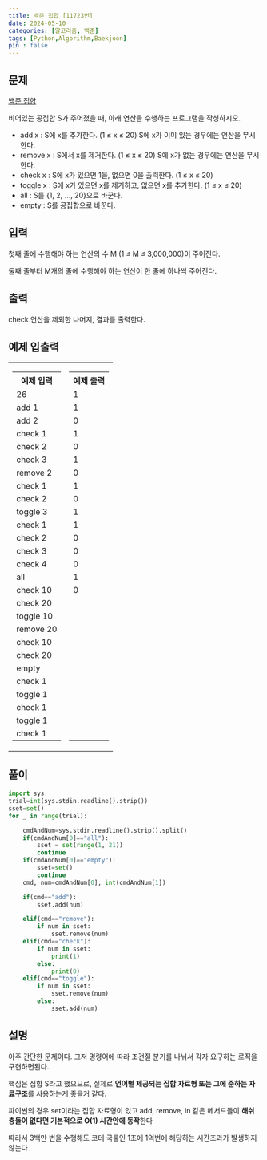 ```yaml
---
title: 백준 집합 [11723번]
date: 2024-05-10
categories: [알고리즘, 백준]
tags: [Python,Algorithm,Baekjoon]
pin : false
---
```

## 문제

[백준 집합](https://www.acmicpc.net/problem/11723)


비어있는 공집합 S가 주어졌을 때, 아래 연산을 수행하는 프로그램을 작성하시오.

- add x : S에 x를 추가한다. (1 ≤ x ≤ 20) S에 x가 이미 있는 경우에는 연산을 무시한다.
- remove x : S에서 x를 제거한다. (1 ≤ x ≤ 20) S에 x가 없는 경우에는 연산을 무시한다.
- check x : S에 x가 있으면 1을, 없으면 0을 출력한다. (1 ≤ x ≤ 20)
- toggle x : S에 x가 있으면 x를 제거하고, 없으면 x를 추가한다. (1 ≤ x ≤ 20)
- all : S를 {1, 2, ..., 20}으로 바꾼다.
- empty : S를 공집합으로 바꾼다.

## 입력

첫째 줄에 수행해야 하는 연산의 수 M (1 ≤ M ≤ 3,000,000)이 주어진다.

둘째 줄부터 M개의 줄에 수행해야 하는 연산이 한 줄에 하나씩 주어진다.

## 출력

check 연산을 제외한 나머지, 결과를 출력한다.


## 예제 입출력
<table>
  <tr>
    <td>
      <table>
        <tr>
          <th>예제 입력</th>
        </tr>
        <tr>
          <td>26</td>
        </tr>
        <tr>
          <td>add 1</td>
        </tr>
        <tr>
          <td>add 2</td>
        </tr>
        <tr>
          <td>check 1</td>
        </tr>
        <tr>
          <td>check 2</td>
        </tr>
        <tr>
          <td>check 3</td>
        </tr>
        <tr>
          <td>remove 2</td>
        </tr>
        <tr>
          <td>check 1</td>
        </tr>
        <tr>
          <td>check 2</td>
        </tr>
        <tr>
          <td>toggle 3</td>
        </tr>
        <tr>
          <td>check 1</td>
        </tr>
        <tr>
          <td>check 2</td>
        </tr>
        <tr>
          <td>check 3</td>
        </tr>
        <tr>
          <td>check 4</td>
        </tr>
        <tr>
          <td>all</td>
        </tr>
        <tr>
          <td>check 10</td>
        </tr>
        <tr>
          <td>check 20</td>
        </tr>
        <tr>
          <td>toggle 10</td>
        </tr>
        <tr>
          <td>remove 20</td>
        </tr>
        <tr>
          <td>check 10</td>
        </tr>
        <tr>
          <td>check 20</td>
        </tr>
        <tr>
          <td>empty</td>
        </tr>
        <tr>
          <td>check 1</td>
        </tr>
        <tr>
          <td>toggle 1</td>
        </tr>
        <tr>
          <td>check 1</td>
        </tr>
        <tr>
          <td>toggle 1</td>
        </tr>
        <tr>
          <td>check 1</td>
        </tr>
      </table>
    </td>
    <td>
      <table>
        <tr>
          <th>예제 출력</th>
        </tr>
        <tr>
          <td>1</td>
        </tr>
        <tr>
          <td>1</td>
        </tr>
        <tr>
          <td>0</td>
        </tr>
        <tr>
          <td>1</td>
        </tr>
        <tr>
          <td>0</td>
        </tr>
        <tr>
          <td>1</td>
        </tr>
        <tr>
          <td>0</td>
        </tr>
        <tr>
          <td>1</td>
        </tr>
        <tr>
          <td>0</td>
        </tr>
        <tr>
          <td>1</td>
        </tr>
        <tr>
          <td>1</td>
        </tr>
        <tr>
          <td>0</td>
        </tr>
        <tr>
          <td>0</td>
        </tr>
        <tr>
          <td>0</td>
        </tr>
        <tr>
          <td>  1</td>
        </tr>
        <tr>
          <td> 0 </td>
        </tr>
        <tr>
          <td>  &nbsp;</td>
        </tr>
        <tr>
          <td>  &nbsp;</td>
        </tr>
        <tr>
          <td> &nbsp; </td>
        </tr>
        <tr>
          <td> &nbsp; </td>
        </tr>
        <tr>
          <td> &nbsp; </td>
        </tr>
        <tr>
          <td> &nbsp; </td>
        </tr>
        <tr>
          <td>  &nbsp;</td>
        </tr>
        <tr>
          <td> &nbsp; </td>
        </tr>
        <tr>
          <td> &nbsp; </td>
        </tr>
        <tr>
          <td> &nbsp; </td>
        </tr>
        <tr>
          <td> &nbsp; </td>
        </tr>
      </table>
    </td>
  </tr>
</table>







## 풀이

```python
import sys
trial=int(sys.stdin.readline().strip())
sset=set()
for _ in range(trial):

    cmdAndNum=sys.stdin.readline().strip().split()
    if(cmdAndNum[0]=="all"):
        sset = set(range(1, 21))
        continue
    if(cmdAndNum[0]=="empty"):
        sset=set()
        continue
    cmd, num=cmdAndNum[0], int(cmdAndNum[1])

    if(cmd=="add"):
        sset.add(num)

    elif(cmd=="remove"):
        if num in sset:
            sset.remove(num)
    elif(cmd=="check"):
        if num in sset:
            print(1)
        else:
            print(0)
    elif(cmd=="toggle"):
        if num in sset:
            sset.remove(num)
        else:
            sset.add(num)
```

## 설명

아주 간단한 문제이다. 그저 명령어에 따라 조건절 분기를 나눠서 각자 요구하는 로직을 구현하면된다.

핵심은 집합 S라고 했으므로, 실제로 **언어별 제공되는 집합 자료형 또는 그에 준하는 자료구조**를 사용하는게 좋을거 같다.

파이썬의 경우 set이라는 집합 자료형이 있고 add, remove, in 같은 메서드들이 **해쉬 충돌이 없다면 기본적으로 O(1) 시간안에 동작**한다

따라서 3백만 번을 수행해도 코테 국룰인 1초에 1억번에 해당하는 시간초과가 발생하지 않는다.
